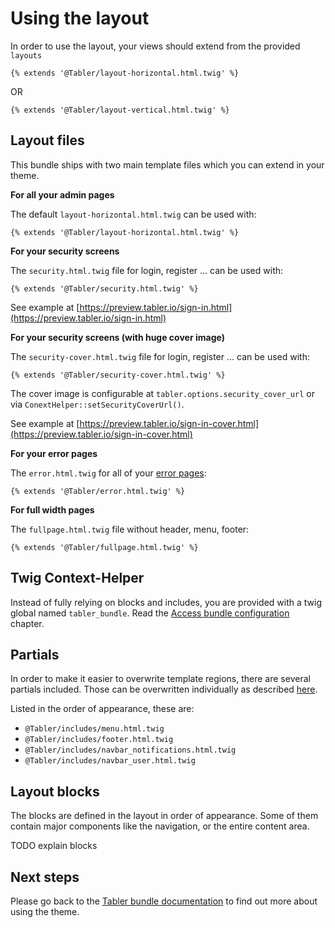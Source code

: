# Using the layout

In order to use the layout, your views should extend from the provided `layouts`

```twig
{% extends '@Tabler/layout-horizontal.html.twig' %}
```

OR

```twig
{% extends '@Tabler/layout-vertical.html.twig' %}
```

## Layout files

This bundle ships with two main template files which you can extend in your theme.

**For all your admin pages**

The default `layout-horizontal.html.twig` can be used with:
```
{% extends '@Tabler/layout-horizontal.html.twig' %}
```

**For your security screens**

The `security.html.twig` file for login, register ... can be used with:   
```
{% extends '@Tabler/security.html.twig' %}
```

See example at [https://preview.tabler.io/sign-in.html](https://preview.tabler.io/sign-in.html)

**For your security screens (with huge cover image)**

The `security-cover.html.twig` file for login, register ... can be used with:   
```
{% extends '@Tabler/security-cover.html.twig' %}
```

The cover image is configurable at `tabler.options.security_cover_url` or via `ConextHelper::setSecurityCoverUrl()`.

See example at [https://preview.tabler.io/sign-in-cover.html](https://preview.tabler.io/sign-in-cover.html)

**For your error pages**

The `error.html.twig` for all of your [error pages](error_pages.md):   
```
{% extends '@Tabler/error.html.twig' %}
```

**For full width pages**

The `fullpage.html.twig` file without header, menu, footer:   
```
{% extends '@Tabler/fullpage.html.twig' %}
```

## Twig Context-Helper

Instead of fully relying on blocks and includes, you are provided with a twig global named `tabler_bundle`.
Read the [Access bundle configuration](twig-context.md) chapter.

## Partials

In order to make it easier to overwrite template regions, there are several partials included.
Those can be overwritten individually as described [here](http://symfony.com/doc/current/templating/overriding.html). 

Listed in the order of appearance, these are:

- `@Tabler/includes/menu.html.twig`
- `@Tabler/includes/footer.html.twig`
- `@Tabler/includes/navbar_notifications.html.twig`
- `@Tabler/includes/navbar_user.html.twig`

## Layout blocks

The blocks are defined in the layout in order of appearance. 
Some of them contain major components like the navigation, or the entire content area. 

TODO explain blocks

## Next steps

Please go back to the [Tabler bundle documentation](index.md) to find out more about using the theme.
